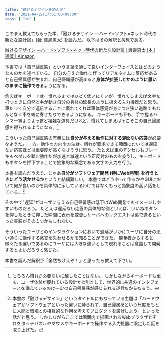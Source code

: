```yaml
---
title: "融けるデザインを読んだ"
date: "2021-04-29T17:01:00+09:00"
tags: [ "本" ]
---
```


このまえ教えてもらった本、「融けるデザイン ―ハード×ソフト×ネット時代の新たな設計論」(著: 渡邊恵太) を読んだ。
以下はその解釈と感想である。

[融けるデザイン ―ハード×ソフト×ネット時代の新たな設計論 | 渡邊恵太 |本 | 通販 | Amazon](https://www.amazon.co.jp/%E8%9E%8D%E3%81%91%E3%82%8B%E3%83%87%E3%82%B6%E3%82%A4%E3%83%B3-%E2%80%95%E3%83%8F%E3%83%BC%E3%83%89%C3%97%E3%82%BD%E3%83%95%E3%83%88%C3%97%E3%83%8D%E3%83%83%E3%83%88%E6%99%82%E4%BB%A3%E3%81%AE%E6%96%B0%E3%81%9F%E3%81%AA%E8%A8%AD%E8%A8%88%E8%AB%96-%E6%B8%A1%E9%82%8A%E6%81%B5%E5%A4%AA/dp/4861009383/ref=as_li_ss_tl?_encoding=UTF8&qid=&sr=&linkCode=sl1&tag=niche-22&linkId=65214e156cf3fb0219ea72f5cc293b7a&language=ja_JP)

本書では「自己帰属感」という言葉を通して良いインターフェイスとはどのようなものかを述べている。
自分の与えた動作に伴ってリアルタイムに反応があると自己帰属感が生まれ、自己帰属感が高まると**身体が拡張したかのように思いのままに操作できる**ようになる。

例えばキーボードは、慣れるまではひどく使いにくいが、慣れてしまえば文字を打つときに自然と手が動き自分の身体の延長のように扱える入力機器だと思う。
車だって自分で運転することに慣れてくれば車体感覚が身につき狭い道路でもなんとなく車を端に寄せたりできるようになる。
キーボードも車も、手で握るハンマー等よりよっぽど複雑な道具だけれど、慣れてしまえばそこそこの自己帰属感を得られるようになる。[^1]

こういった自己帰属感の有無には**自分が与える動作に対する遅延ない応答**が必要なようだ。
一方、動作の方向や方法は、慣れが要求できる範囲においては遅延ない応答ほどは重要度が高くなさそうに思う。
たとえば車のアクセルもブレーキもペダルを踏む動作だが加速と減速という正反対のものを扱うし、キーボードもボタンを押下することで抽象的な概念である文字の入力を行う。

本書を読んだうえで、じゃあ**自分がソフトウェア開発 (特にWeb開発) を行うときにどう活かせるか**というと結構難しい。
本書ではどうやって作るかやGUIにおいて何が良いのかを具体的に示しているわけではなくもっと抽象度の高い話をしている。[^2]

その中で"遅延"がユーザに与える自己帰属感の低下はWeb開発でもイメージしやすいものだろう。
たとえば遅延ない応答の具体的な例といえば、いいねボタンを押したときに押した瞬間に表示を変更しサーバへのリクエストは裏で送るといった実装がその１つかもしれない。

そういったユーザとのインタラクションにおいて遅延がいかにユーザに自分の思い通りに操作する感覚を失わせるかを知ることができた。
開発者からすると微々たる違いであるのにユーザには大きな違いとして現れることは意識して開発するとよいだろうと感じた。

本書を読んだ解釈が「全然ちげえぞ！」と思ったら教えて下さい。

[^1]: もちろん慣れが必要ないに越したことはない。
しかしながらキーボードも車も、ユーザ体験が優れている設計かは別として、世界的に共通のインタフェースを備えているのは一定の自己帰属感が感じられる道具だからだろう。

[^2]: 本書の「融けるデザイン」というタイトルにもなっている主題は「ハードウェアかソフトウェアといった違いに縛られず、自己帰属感という尺度をもとに人間と環境との相互的な作用を考えてプロダクトを設計しよう」といった話だと思う。
しかしながらここでは画面内で描画されるWebブラウザとそれをタッチパネルやマウスやキーボードで操作する入力機器に限定した話を取り上げた。

